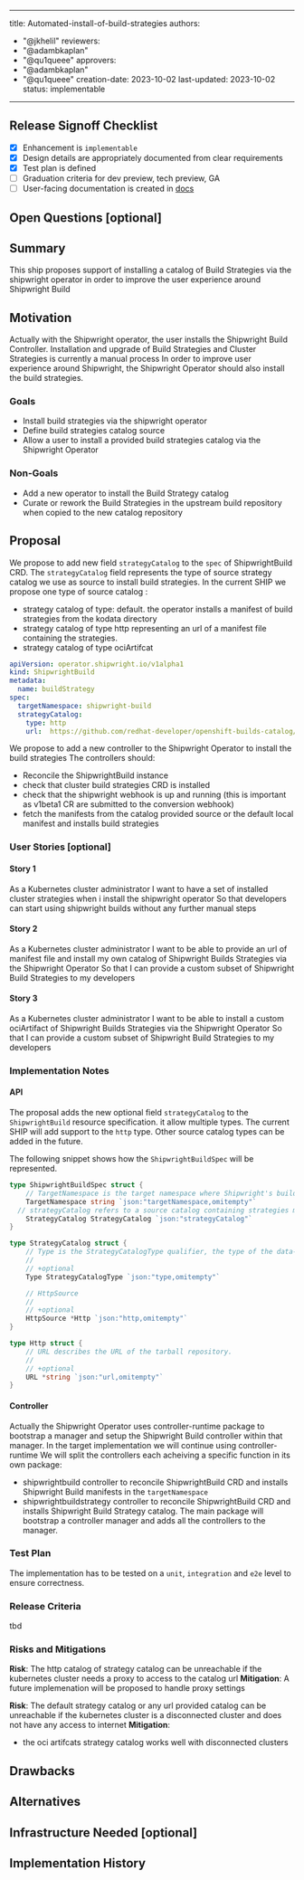 <!--
Copyright The Shipwright Contributors

SPDX-License-Identifier: Apache-2.0
-->

---
title: Automated-install-of-build-strategies
authors:
  - "@jkhelil"
reviewers:
  - "@adambkaplan"
  - "@qu1queee"
approvers:
  - "@adambkaplan"
  - "@qu1queee"
creation-date: 2023-10-02
last-updated: 2023-10-02
status: implementable
---

## Release Signoff Checklist

- [x] Enhancement is `implementable`
- [x] Design details are appropriately documented from clear requirements
- [x] Test plan is defined
- [ ] Graduation criteria for dev preview, tech preview, GA
- [ ] User-facing documentation is created in [docs](/docs/)

## Open Questions [optional]


## Summary

This ship proposes support of installing a catalog of Build Strategies
via the shipwright operator in order to improve the user experience around Shipwright Build

## Motivation

Actually with the Shipwright operator, the user installs the Shipwright Build Controller. 
Installation and upgrade of Build Strategies and Cluster Strategies is currently a manual process
In order to improve user experience around Shipwright, the Shipwright Operator should also install the build strategies.

### Goals

- Install build strategies via the shipwright operator
- Define build strategies catalog source
- Allow a user to install a provided build strategies catalog via the Shipwright Operator
 
### Non-Goals

- Add a new operator to install the Build Strategy catalog
- Curate or rework the Build Strategies in the upstream build repository when copied to the new catalog repository

## Proposal

We propose to add new field `strategyCatalog` to the `spec` of ShipwrightBuild CRD.
The `strategyCatalog` field represents the type of source strategy catalog we use as source to install build strategies.
In the current SHIP we propose one type of source catalog :
- strategy catalog of type: default. the operator installs a manifest of build strategies from the kodata directory
- strategy catalog of type http representing an url of a manifest file containing the strategies.
- strategy catalog of type ociArtifcat

```yaml
apiVersion: operator.shipwright.io/v1alpha1
kind: ShipwrightBuild
metadata:
  name: buildStrategy
spec:
  targetNamespace: shipwright-build
  strategyCatalog:
    type: http
    url:  https://github.com/redhat-developer/openshift-builds-catalog/releases/download/0.1.0/release-strategies.yaml
```
We propose to add a new controller to the Shipwright Operator to install the build strategies
The controllers should:
- Reconcile the ShipwrightBuild instance
- check that cluster build strategies CRD is installed
- check that the shipwright webhook is up and running (this is important as v1beta1 CR are submitted to the conversion webhook)
- fetch the manifests from the catalog provided source or the default local manifest and installs build strategies

### User Stories [optional]

#### Story 1

As a Kubernetes cluster administrator
I want to have a set of installed cluster strategies when i install the shipwright operator
So that developers can start using shipwright builds without any further manual steps

#### Story 2

As a Kubernetes cluster administrator
I want to be able to provide an url of manifest file and install my own catalog of Shipwright Builds Strategies via the Shipwright Operator
So that I can provide a custom subset of Shipwright Build Strategies to my developers

#### Story 3

As a Kubernetes cluster administrator
I want to be able to install a custom ociArtifact of Shipwright Builds Strategies via the Shipwright Operator
So that I can provide a custom subset of Shipwright Build Strategies to my developers


### Implementation Notes

#### API

The proposal adds the new optional field `strategyCatalog` to the `ShipwrightBuild` resource specification. it allow multiple types.
The current SHIP will add support to the `http` type. Other source catalog types can be added in the future.

The following snippet shows how the `ShipwrightBuildSpec` will be represented.

```go
type ShipwrightBuildSpec struct {
	// TargetNamespace is the target namespace where Shipwright's build controller will be deployed.
	TargetNamespace string `json:"targetNamespace,omitempty"`
  // strategyCatalog refers to a source catalog containing strategies manifests to be installed.
	StrategyCatalog StrategyCatalog `json:"strategyCatalog"`
}

type StrategyCatalog struct {
	// Type is the StrategyCatalogType qualifier, the type of the data-source.
	//
	// +optional
	Type StrategyCatalogType `json:"type,omitempty"`

	// HttpSource
	//
	// +optional
	HttpSource *Http `json:"http,omitempty"`
}

type Http struct {
	// URL describes the URL of the tarball repository.
	//
	// +optional
	URL *string `json:"url,omitempty"`
}
```

#### Controller

Actually the Shipwright Operator uses controller-runtime package to bootstrap a manager and setup the Shipwright Build controller within that manager.
In the target implementation we will continue using controller-runtime
We will split the controllers each acheiving a specific function in its own package:
- shipwrightbuild controller to reconcile ShipwrightBuild CRD and installs Shipwright Build manifests in the `targetNamespace` 
- shipwrightbuildstrategy controller to reconcile  ShipwrightBuild CRD and installs Shipwright Build Strategy catalog.
The main package will bootstrap a controller manager and adds all the controllers to the manager.

### Test Plan

The implementation has to be tested on a `unit`, `integration` and `e2e` level to ensure correctness.

### Release Criteria

tbd

### Risks and Mitigations

**Risk**: The http catalog of strategy catalog can be unreachable if the kubernetes cluster needs a proxy to access to the catalog url
**Mitigation**: A future implemenation will be proposed to handle proxy settings

**Risk**: The default strategy catalog or any url provided catalog can be unreachable if the kubernetes cluster is a disconnected cluster and does not have any access to internet
**Mitigation**: 
- the oci artifcats strategy catalog works well with disconnected clusters

## Drawbacks


## Alternatives


## Infrastructure Needed [optional]


## Implementation History

